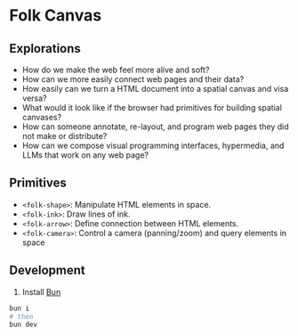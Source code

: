# Folk Canvas

## Explorations

- How do we make the web feel more alive and soft?
- How can we more easily connect web pages and their data?
- How easily can we turn a HTML document into a spatial canvas and visa versa?
- What would it look like if the browser had primitives for building spatial canvases?
- How can someone annotate, re-layout, and program web pages they did not make or distribute?
- How can we compose visual programming interfaces, hypermedia, and LLMs that work on any web page?

## Primitives

- `<folk-shape>`: Manipulate HTML elements in space.
- `<folk-ink>`: Draw lines of ink.
- `<folk-arrow>`: Define connection between HTML elements.
- `<folk-camera>`: Control a camera (panning/zoom) and query elements in space

## Development

1. Install [Bun](https://bun.sh/docs/installation)

```bash
bun i
# then
bun dev
```
